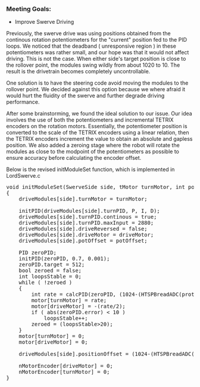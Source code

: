 ### Meeting Goals:
* Improve Swerve Driving

Previously, the swerve drive was using positions obtained from the continous rotation potentiometers for the "current" position fed to the PID loops. We noticed that the deadband ( unresponsive region ) in these potentiometers was rather small, and our hope was that it would not affect driving.
This is not the case. When either side's target position is close to the rollover point, the modules swing wildly from about 1020 to 10. The result is the drivetrain becomes completely uncontrollable.

One solution is to have the steering code avoid moving the modules to the rollover point. We decided against this option because we where afraid it would hurt the fluidity of the swerve and further degrade driving performance.

After some brainstorming, we found the ideal solution to our issue. Our idea involves the use of both the potentiometers and incremental TETRIX encoders on the rotation motors. Essentially, the potentiometer position is converted to the scale of the TETRIX encoders using a linear relation, then the TETRIX encoders increment the value to obtain an absolute and gapless position.
We also added a zeroing stage where the robot will rotate the modules as close to the modpoint of the potentiometers as possible to ensure accuracy before calculating the encoder offset.

Below is the revised initModuleSet function, which is implemented in LordSwerve.c 

<pre>
void initModuleSet(SwerveSide side, tMotor turnMotor, int potOffset, float P, float I, float D, tMotor driveMotor)
{
	driveModules[side].turnMotor = turnMotor;

	initPID(driveModules[side].turnPID, P, I, D);
	driveModules[side].turnPID.continous = true;
	driveModules[side].turnPID.maxInput = 2880;
	driveModules[side].driveReversed = false;
	driveModules[side].driveMotor = driveMotor;
	driveModules[side].potOffset = potOffset;

	PID zeroPID;
	initPID(zeroPID, 0.7, 0.001);
	zeroPID.target = 512;
	bool zeroed = false;
	int loopsStable = 0;
	while ( !zeroed )
	{
		int rate = calcPID(zeroPID, (1024-(HTSPBreadADC(proto, (int)side, 10)+potOffset)));
		motor[turnMotor] = rate;
		motor[driveMotor] = -(rate/2);
		if ( abs(zeroPID.error) < 10 )
			loopsStable++;
		zeroed = (loopsStable>20);
	}
	motor[turnMotor] = 0;
	motor[driveMotor] = 0;

	driveModules[side].positionOffset = (1024-(HTSPBreadADC(proto, (int)side, 10)+potOffset))*2.8125;

	nMotorEncoder[driveMotor] = 0;
	nMotorEncoder[turnMotor] = 0;
}
</pre>
